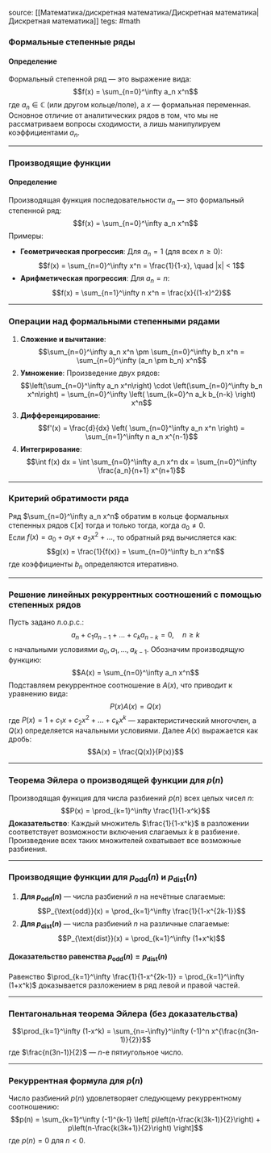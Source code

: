 source:  [[Математика/дискретная математика/Дискретная математика|Дискретная математика]]
tegs: #math 
### **Формальные степенные ряды**

#### Определение

Формальный степенной ряд — это выражение вида: $$f(x) = \sum_{n=0}^\infty a_n x^n$$где $a_n \in \mathbb{C}$ (или другом кольце/поле), а $x$ — формальная переменная. Основное отличие от аналитических рядов в том, что мы не рассматриваем вопросы сходимости, а лишь манипулируем коэффициентами $a_n$.

---

### **Производящие функции**

#### Определение

Производящая функция последовательности ${a_n}$ — это формальный степенной ряд: $$f(x) = \sum_{n=0}^\infty a_n x^n$$Примеры:

- **Геометрическая прогрессия**: Для $a_n = 1$ (для всех $n \geq 0$): $$f(x) = \sum_{n=0}^\infty x^n = \frac{1}{1-x}, \quad |x| < 1$$
- **Арифметическая прогрессия**: Для $a_n = n$: $$f(x) = \sum_{n=1}^\infty n x^n = \frac{x}{(1-x)^2}$$

---

### **Операции над формальными степенными рядами**

1. **Сложение и вычитание**: $$\sum_{n=0}^\infty a_n x^n \pm \sum_{n=0}^\infty b_n x^n = \sum_{n=0}^\infty (a_n \pm b_n) x^n$$
2. **Умножение**: Произведение двух рядов: $$\left(\sum_{n=0}^\infty a_n x^n\right) \cdot \left(\sum_{n=0}^\infty b_n x^n\right) = \sum_{n=0}^\infty \left( \sum_{k=0}^n a_k b_{n-k} \right) x^n$$
3. **Дифференцирование**: $$f'(x) = \frac{d}{dx} \left( \sum_{n=0}^\infty a_n x^n \right) = \sum_{n=1}^\infty n a_n x^{n-1}$$
4. **Интегрирование**: $$\int f(x) dx = \int \sum_{n=0}^\infty a_n x^n dx = \sum_{n=0}^\infty \frac{a_n}{n+1} x^{n+1}$$

---

### **Критерий обратимости ряда**

Ряд $\sum_{n=0}^\infty a_n x^n$ обратим в кольце формальных степенных рядов $\mathbb{C}[x]$ тогда и только тогда, когда $a_0 \neq 0$.  
Если $f(x) = a_0 + a_1 x + a_2 x^2 + \dots$, то обратный ряд вычисляется как: $$g(x) = \frac{1}{f(x)} = \sum_{n=0}^\infty b_n x^n$$где коэффициенты $b_n$ определяются итеративно.

---

### **Решение линейных рекуррентных соотношений с помощью степенных рядов**

Пусть задано л.о.р.с.: $$a_n + c_1 a_{n-1} + \dots + c_k a_{n-k} = 0, \quad n \geq k$$с начальными условиями $a_0, a_1, \dots, a_{k-1}$. Обозначим производящую функцию: $$A(x) = \sum_{n=0}^\infty a_n x^n$$Подставляем рекуррентное соотношение в $A(x)$, что приводит к уравнению вида: $$P(x) A(x) = Q(x)$$где $P(x) = 1 + c_1 x + c_2 x^2 + \dots + c_k x^k$ — характеристический многочлен, а $Q(x)$ определяется начальными условиями. Далее $A(x)$ выражается как дробь: $$A(x) = \frac{Q(x)}{P(x)}$$

---

### **Теорема Эйлера о производящей функции для $p(n)$**

Производящая функция для числа разбиений $p(n)$ всех целых чисел $n$: $$P(x) = \prod_{k=1}^\infty \frac{1}{1-x^k}$$**Доказательство**: Каждый множитель $\frac{1}{1-x^k}$ в разложении соответствует возможности включения слагаемых $k$ в разбиение. Произведение всех таких множителей охватывает все возможные разбиения.

---

### **Производящие функции для $p_{\text{odd}}(n)$ и $p_{\text{dist}}(n)$**

1. **Для $p_{\text{odd}}(n)$** — числа разбиений $n$ на нечётные слагаемые: $$P_{\text{odd}}(x) = \prod_{k=1}^\infty \frac{1}{1-x^{2k-1}}$$
2. **Для $p_{\text{dist}}(n)$** — числа разбиений $n$ на различные слагаемые: $$P_{\text{dist}}(x) = \prod_{k=1}^\infty (1+x^k)$$
#### Доказательство равенства $p_{\text{odd}}(n) = p_{\text{dist}}(n)$

Равенство $\prod_{k=1}^\infty \frac{1}{1-x^{2k-1}} = \prod_{k=1}^\infty (1+x^k)$ доказывается разложением в ряд левой и правой частей.

---

### **Пентагональная теорема Эйлера (без доказательства)**

$$\prod_{k=1}^\infty (1-x^k) = \sum_{n=-\infty}^\infty (-1)^n x^{\frac{n(3n-1)}{2}}$$где $\frac{n(3n-1)}{2}$ — $n$-е пятиугольное число.

---

### **Рекуррентная формула для $p(n)$**

Число разбиений $p(n)$ удовлетворяет следующему рекуррентному соотношению: $$p(n) = \sum_{k=1}^\infty (-1)^{k-1} \left[ p\left(n-\frac{k(3k-1)}{2}\right) + p\left(n-\frac{k(3k+1)}{2}\right) \right]$$где $p(n) = 0$ для $n < 0$.